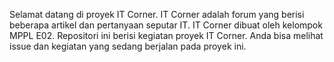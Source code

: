 Selamat datang di proyek IT Corner. IT Corner adalah forum yang berisi beberapa artikel dan pertanyaan seputar IT. IT Corner dibuat oleh kelompok MPPL E02. Repositori ini berisi kegiatan proyek IT Corner. Anda bisa melihat issue dan kegiatan yang sedang berjalan pada proyek ini.
